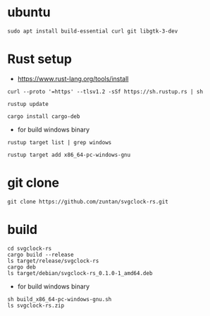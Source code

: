 # ubuntu

```
sudo apt install build-essential curl git libgtk-3-dev
```

# Rust setup

- https://www.rust-lang.org/tools/install

```
curl --proto '=https' --tlsv1.2 -sSf https://sh.rustup.rs | sh
```

```
rustup update
```

```
cargo install cargo-deb
```

- for build windows binary

```
rustup target list | grep windows

rustup target add x86_64-pc-windows-gnu
```

# git clone

```
git clone https://github.com/zuntan/svgclock-rs.git
```

# build

```
cd svgclock-rs
cargo build --release
ls target/release/svgclock-rs
cargo deb
ls target/debian/svgclock-rs_0.1.0-1_amd64.deb
```

- for build windows binary

```
sh build_x86_64-pc-windows-gnu.sh
ls svgclock-rs.zip
```